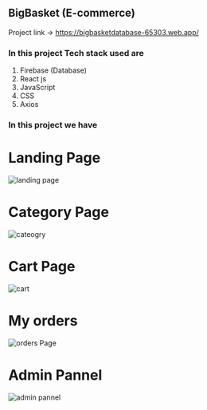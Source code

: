 ## BigBasket (E-commerce)
Project link -> https://bigbasketdatabase-65303.web.app/
### In this project Tech stack used are 

1. Firebase (Database)
2. React js 
3. JavaScript
4. CSS 
6. Axios

### In this project we have

# Landing Page

![landing page](https://user-images.githubusercontent.com/112635764/209312316-516487e5-4d80-4987-829b-91f9365c3ce5.png)

# Category Page

![cateogry](https://user-images.githubusercontent.com/112635764/209312388-e30a41b8-c32b-48ef-a206-cbe4ff1f4638.png)

# Cart Page

![cart](https://user-images.githubusercontent.com/112635764/209312528-c3b8ca4c-6758-46b3-83b0-0736f4848a63.png)

# My orders

![orders Page](https://user-images.githubusercontent.com/112635764/209312903-7287252f-2a55-4f5c-8c5c-7906c3776282.png)

# Admin Pannel

![admin pannel](https://user-images.githubusercontent.com/112635764/209313057-067a6525-da1b-4bcf-b3d4-8cfe84c0d99c.png)
